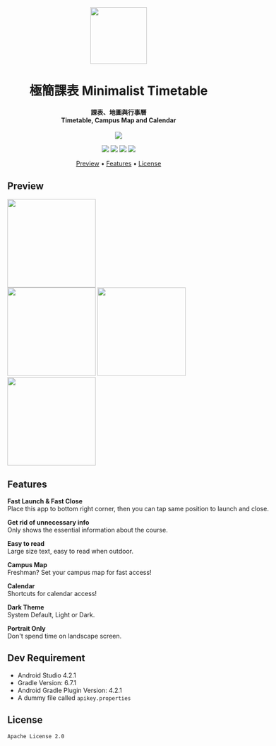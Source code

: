 <div align="center">
  
<img src="https://play-lh.googleusercontent.com/EAg5VDOS7IvY6aFOyWrlDNvhLbN1Lp87b12nYjP61lCfYXpX_avLdYQQJF1zRUM3Iz0=s360-rw" width="128" height="128">

<h1>極簡課表 Minimalist Timetable</h1>

<h4>
課表、地圖與行事曆<br>
Timetable, Campus Map and Calendar<br>
</h4>

<a target="_blank" href="https://play.google.com/store/apps/details?id=com.txwstudio.app.timetable&hl=zh_TW">
  <img  src="https://i.imgur.com/S7MZfQ8.png" />
</a><br>

![](https://img.shields.io/badge/build-failed,%20just%20like%20everything%20else%20in%20my%20life-red.svg?style=flat-square)
![](https://img.shields.io/badge/License-Apache%202.0-blue.svg?style=flat-square)
![](https://img.shields.io/badge/Android%20Studio-Arctic%20Fox%20|%202020.3.1-32DE84?style=flat-square)
![](https://img.shields.io/badge/Android-6.0+-32DE84?style=flat-square)

<p align="center">
  <a href="#preview">Preview</a> •
  <a href="#features">Features</a> •
  <a href="#license">License</a>
</p>
</div>

## Preview
<img src="https://play-lh.googleusercontent.com/FYwGrnzU1nv1BB9CmjZP3Z8JTEzcGfG5S37DpezXNnj2WWXNmntaQKyOis8BJnGaLIs=w1920-h947-rw" width="200"><nobr>
<img src="https://play-lh.googleusercontent.com/tbrTF6tkAtpHTaJCG-gxNK28xuoZQMGaSUOUPqPQyOe3VNQGpOAvLj8mzHEDVij6Sg=w1920-h947-rw" width="200"><nobr>
<img src="https://play-lh.googleusercontent.com/9q1exfqBIFRzYYEUozpatujyk-CuPhxCn4teRmLCnBG-GTR1hSXV7w4xir3kzXHGjA=w1920-h947-rw" width="200"><nobr>
<img src="https://play-lh.googleusercontent.com/5IjmQ5Cj1_PJEM3pDJfpI8qjbOP9xBrhCNmZfceAxW1LVLL1tJigghPv7z0DlZx1XCw=w1920-h947-rw" width="200">

## Features
**Fast Launch & Fast Close** <br>
Place this app to bottom right corner, then you can tap same position to launch and close.

**Get rid of unnecessary info** <br>
Only shows the essential information about the course.

**Easy to read** <br>
Large size text, easy to read when outdoor.

**Campus Map** <br>
Freshman? Set your campus map for fast access!

**Calendar** <br>
Shortcuts for calendar access!

**Dark Theme** <br>
System Default, Light or Dark.

**Portrait Only** <br>
Don't spend time on landscape screen.

## Dev Requirement
- Android Studio 4.2.1
- Gradle Version: 6.7.1
- Android Gradle Plugin Version: 4.2.1
- A dummy file called `apikey.properties`

## License
```
Apache License 2.0
```


